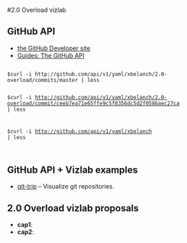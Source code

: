 #2.0 Overload vizlab


## GitHub API

* [the GitHub Developer site](http://develop.github.com/)
* [Guides: The GitHub API](http://github.com/guides/the-github-api)

<code>
$curl -i http://github.com/api/v1/yaml/xbelanch/2.0-overload/commits/master | less

$curl -i http://github.com/api/v1/yaml/xbelanch/2.0-overload/commit/ceeb7ea71e65ffe9c5f8356dc5d2f0586aec27ca | less

$curl -i http://github.com/api/v1/yaml/xbelanch | less

</code>


## GitHub API + Vizlab examples

* [git-trip](http://github.com/Oshuma/git-trip/tree) – Visualize git repositories.


## 2.0 Overload vizlab proposals

* **cap1**: 
* **cap2**:




